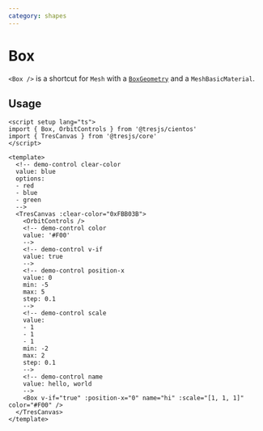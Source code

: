 ```yaml
---
category: shapes
---
```


# Box <Badge type="warning" text="^1.6.0" />

`<Box />` is a shortcut for `Mesh` with a [`BoxGeometry`](https://threejs.org/docs/?q=box#api/en/geometries/BoxGeometry) and a `MeshBasicMaterial`.

## Usage

```vue demo
<script setup lang="ts">
import { Box, OrbitControls } from '@tresjs/cientos'
import { TresCanvas } from '@tresjs/core'
</script>

<template>
  <!-- demo-control clear-color
  value: blue
  options:
  - red
  - blue
  - green
  -->
  <TresCanvas :clear-color="0xFBB03B">
    <OrbitControls />
    <!-- demo-control color
    value: '#F00'
    -->
    <!-- demo-control v-if
    value: true
    -->
    <!-- demo-control position-x
    value: 0
    min: -5
    max: 5
    step: 0.1
    -->
    <!-- demo-control scale
    value:
    - 1
    - 1
    - 1
    min: -2
    max: 2
    step: 0.1
    -->
    <!-- demo-control name
    value: hello, world
    -->
    <Box v-if="true" :position-x="0" name="hi" :scale="[1, 1, 1]" color="#F00" />
  </TresCanvas>
</template>
```
